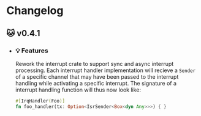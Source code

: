 # Changelog

## :cat: v0.4.1

- ### :bulb: Features
  
  Rework the interrupt crate to support sync and async interrupt processing. Each interrupt handler implementation will recieve a `Sender` of a specific channel that may have been passed to the interrupt handling while activating a specific interrupt. The signature of a interrupt handling function will thus now look like:
  
  ```rust
  #[IrqHandler(Foo)]
  fn foo_handler(tx: Option<IsrSender<Box<dyn Any>>>) { }
  ```
